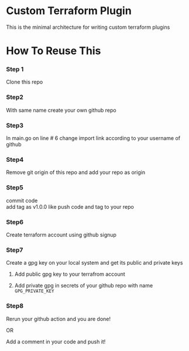 # Custom Terraform Plugin
This is the minimal architecture for writing custom terraform plugins

# How To Reuse This

### Step 1
Clone this repo

### Step2 
With same name create your own github repo

### Step3 
In main.go on line # 6 change import link according to your username of github

### Step4
Remove git origin of this repo and add your repo as origin

### Step5 
commit code  
add tag as v1.0.0 like
push code and tag to your repo

### Step6
Create terraform account using github signup

### Step7 
Create a gpg key on your local system and get its public and private keys


1) Add public gpg key to your terrafrom account

2) Add private gpg in secrets of your github repo with name `GPG_PRIVATE_KEY`

### Step8
Rerun your github action and you are done!

OR

Add a comment in your code and push it!
